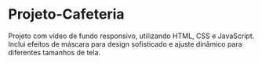 # Projeto-Cafeteria
Projeto com vídeo de fundo responsivo, utilizando HTML, CSS e JavaScript. Inclui efeitos de máscara para design sofisticado e ajuste dinâmico para diferentes tamanhos de tela.

